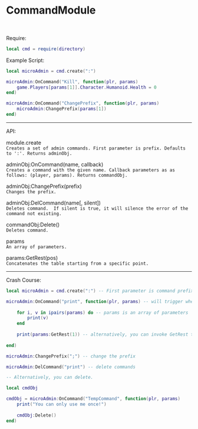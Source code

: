 # CommandModule
<br>

Require:
```lua
local cmd = require(directory)
```

Example Script:
```lua
local microAdmin = cmd.create(":")

microAdmin:OnCommand("Kill", function(plr, params)
    game.Players[params[1]].Character.Humanoid.Health = 0
end)

microAdmin:OnCommand("ChangePrefix", function(plr, params)
    microAdmin:ChangePrefix(params[1])
end)
```
***

API:

module.create  
`Creates a set of admin commands. First parameter is prefix. Defaults to ':'. Returns adminObj.`  

adminObj:OnCommand(name, callback)  
`Creates a command with the given name. Callback parameters as as follows: (player, params). Returns commandObj.`  

adminObj:ChangePrefix(prefix)  
`Changes the prefix.`  

adminObj:DelCommand(name[, silent])  
`Deletes command.  If silent is true, it will silence the error of the command not existing.`  

commandObj:Delete()  
`Deletes command.`  

params  
`An array of parameters.`  

params:GetRest(pos)  
`Concatenates the table starting from a specific point.`

***

Crash Course:
```lua
local microAdmin = cmd.create(":") -- First parameter is command prefix. Defaults to ':'.

microAdmin:OnCommand("print", function(plr, params) -- will trigger when "print" is called
    
    for i, v in ipairs(params) do -- params is an array of parameters
        print(v)
    end
    
    print(params:GetRest(1)) -- alternatively, you can invoke GetRest to concatenate the rest of the array starting from a specified point
    
end)

microAdmin:ChangePrefix(";") -- change the prefix

microAdmin:DelCommand("print") -- delete commands

-- Alternatively, you can delete.

local cmdObj

cmdObj = microAdmin:OnCommand("TempCommand", function(plr, params)
    print("You can only use me once!")
    
    cmdObj:Delete()
end)
```
